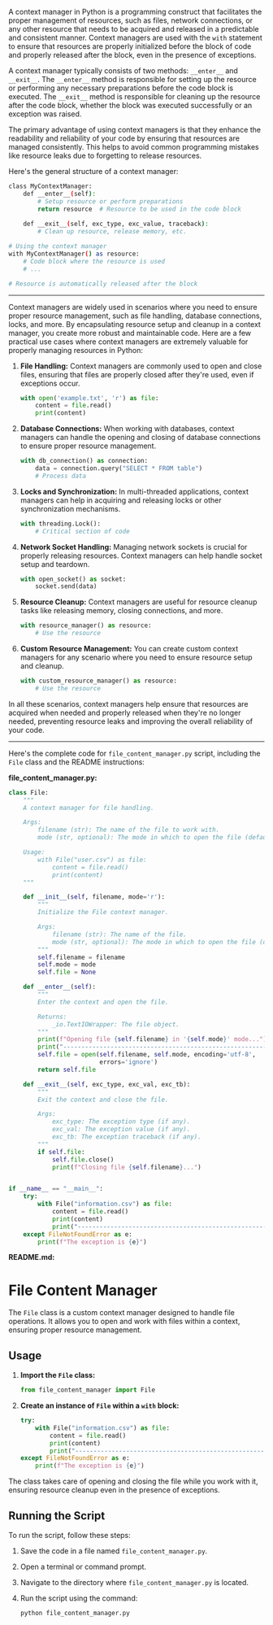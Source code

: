 
A context manager in Python is a programming construct that facilitates the proper management of resources, such as files, network connections, or any other resource that needs to be acquired and released in a predictable and consistent manner. Context managers are used with the `with` statement to ensure that resources are properly initialized before the block of code and properly released after the block, even in the presence of exceptions.

A context manager typically consists of two methods: `__enter__` and `__exit__`. The `__enter__` method is responsible for setting up the resource or performing any necessary preparations before the code block is executed. The `__exit__` method is responsible for cleaning up the resource after the code block, whether the block was executed successfully or an exception was raised.

The primary advantage of using context managers is that they enhance the readability and reliability of your code by ensuring that resources are managed consistently. This helps to avoid common programming mistakes like resource leaks due to forgetting to release resources.

Here's the general structure of a context manager:

```bash
class MyContextManager:
    def __enter__(self):
        # Setup resource or perform preparations
        return resource  # Resource to be used in the code block
    
    def __exit__(self, exc_type, exc_value, traceback):
        # Clean up resource, release memory, etc.

# Using the context manager
with MyContextManager() as resource:
    # Code block where the resource is used
    # ...

# Resource is automatically released after the block
```
---

Context managers are widely used in scenarios where you need to ensure proper resource management, such as file handling, database connections, locks, and more. By encapsulating resource setup and cleanup in a context manager, you create more robust and maintainable code.
Here are a few practical use cases where context managers are extremely valuable for properly managing resources in Python:

1. **File Handling:**
   Context managers are commonly used to open and close files, ensuring that files are properly closed after they're used, even if exceptions occur.
   
   ```python
   with open('example.txt', 'r') as file:
       content = file.read()
       print(content)
   ```

2. **Database Connections:**
   When working with databases, context managers can handle the opening and closing of database connections to ensure proper resource management.
   
   ```python
   with db_connection() as connection:
       data = connection.query("SELECT * FROM table")
       # Process data
   ```

3. **Locks and Synchronization:**
   In multi-threaded applications, context managers can help in acquiring and releasing locks or other synchronization mechanisms.
   
   ```python
   with threading.Lock():
       # Critical section of code
   ```

4. **Network Socket Handling:**
   Managing network sockets is crucial for properly releasing resources. Context managers can help handle socket setup and teardown.
   
   ```python
   with open_socket() as socket:
       socket.send(data)
   ```

5. **Resource Cleanup:**
   Context managers are useful for resource cleanup tasks like releasing memory, closing connections, and more.
   
   ```python
   with resource_manager() as resource:
       # Use the resource
   ```

6. **Custom Resource Management:**
   You can create custom context managers for any scenario where you need to ensure resource setup and cleanup.
   
   ```python
   with custom_resource_manager() as resource:
       # Use the resource
   ```

In all these scenarios, context managers help ensure that resources are acquired when needed and properly released when they're no longer needed, preventing resource leaks and improving the overall reliability of your code.

---

 Here's the complete code for `file_content_manager.py` script, including the `File` class and the README instructions:

**file_content_manager.py:**
```python
class File:
    """
    A context manager for file handling.

    Args:
        filename (str): The name of the file to work with.
        mode (str, optional): The mode in which to open the file (default is 'r').

    Usage:
        with File("user.csv") as file:
            content = file.read()
            print(content)
    """

    def __init__(self, filename, mode='r'):
        """
        Initialize the File context manager.

        Args:
            filename (str): The name of the file.
            mode (str, optional): The mode in which to open the file (default is 'r').
        """
        self.filename = filename
        self.mode = mode
        self.file = None

    def __enter__(self):
        """
        Enter the context and open the file.

        Returns:
            _io.TextIOWrapper: The file object.
        """
        print(f"Opening file {self.filename} in '{self.mode}' mode...")
        print("--------------------------------------------------------")
        self.file = open(self.filename, self.mode, encoding='utf-8',
                         errors='ignore')
        return self.file

    def __exit__(self, exc_type, exc_val, exc_tb):
        """
        Exit the context and close the file.

        Args:
            exc_type: The exception type (if any).
            exc_val: The exception value (if any).
            exc_tb: The exception traceback (if any).
        """
        if self.file:
            self.file.close()
            print(f"Closing file {self.filename}...")


if __name__ == "__main__":
    try:
        with File("information.csv") as file:
            content = file.read()
            print(content)
            print("--------------------------------------------------------")
    except FileNotFoundError as e:
        print(f"The exception is {e}")
```

**README.md:**

# File Content Manager

The `File` class is a custom context manager designed to handle file operations. It allows you to open and work with files within a context, ensuring proper resource management.

## Usage

1. **Import the `File` class:**

    ```python
    from file_content_manager import File
    ```

2. **Create an instance of `File` within a `with` block:** 

    ```python
    try:
        with File("information.csv") as file:
            content = file.read()
            print(content)
            print("--------------------------------------------------------")
    except FileNotFoundError as e:
        print(f"The exception is {e}")
    ```

The class takes care of opening and closing the file while you work with it, ensuring resource cleanup even in the presence of exceptions.

## Running the Script

To run the script, follow these steps:

1. Save the code in a file named `file_content_manager.py`.
2. Open a terminal or command prompt.
3. Navigate to the directory where `file_content_manager.py` is located.
4. Run the script using the command:

   ```
   python file_content_manager.py
   ```
